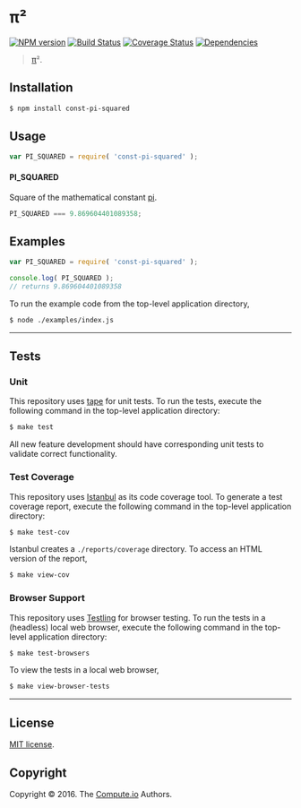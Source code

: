 π²
===
[![NPM version][npm-image]][npm-url] [![Build Status][build-image]][build-url] [![Coverage Status][coverage-image]][coverage-url] [![Dependencies][dependencies-image]][dependencies-url]

> [π][const-pi]².


## Installation

``` bash
$ npm install const-pi-squared
```


## Usage

``` javascript
var PI_SQUARED = require( 'const-pi-squared' );
```

#### PI_SQUARED

Square of the mathematical constant [pi][const-pi].

``` javascript
PI_SQUARED === 9.869604401089358;
```


## Examples

``` javascript
var PI_SQUARED = require( 'const-pi-squared' );

console.log( PI_SQUARED );
// returns 9.869604401089358
```

To run the example code from the top-level application directory,

``` bash
$ node ./examples/index.js
```


---
## Tests

### Unit

This repository uses [tape][tape] for unit tests. To run the tests, execute the following command in the top-level application directory:

``` bash
$ make test
```

All new feature development should have corresponding unit tests to validate correct functionality.


### Test Coverage

This repository uses [Istanbul][istanbul] as its code coverage tool. To generate a test coverage report, execute the following command in the top-level application directory:

``` bash
$ make test-cov
```

Istanbul creates a `./reports/coverage` directory. To access an HTML version of the report,

``` bash
$ make view-cov
```


### Browser Support

This repository uses [Testling][testling] for browser testing. To run the tests in a (headless) local web browser, execute the following command in the top-level application directory:

``` bash
$ make test-browsers
```

To view the tests in a local web browser,

``` bash
$ make view-browser-tests
```

<!-- [![browser support][browsers-image]][browsers-url] -->


---
## License

[MIT license](http://opensource.org/licenses/MIT).


## Copyright

Copyright &copy; 2016. The [Compute.io][compute-io] Authors.


[npm-image]: http://img.shields.io/npm/v/const-pi-squared.svg
[npm-url]: https://npmjs.org/package/const-pi-squared

[build-image]: http://img.shields.io/travis/const-io/pi-squared/master.svg
[build-url]: https://travis-ci.org/const-io/pi-squared

[coverage-image]: https://img.shields.io/codecov/c/github/const-io/pi-squared/master.svg
[coverage-url]: https://codecov.io/github/const-io/pi-squared?branch=master

[dependencies-image]: http://img.shields.io/david/const-io/pi-squared.svg
[dependencies-url]: https://david-dm.org/const-io/pi-squared

[dev-dependencies-image]: http://img.shields.io/david/dev/const-io/pi-squared.svg
[dev-dependencies-url]: https://david-dm.org/dev/const-io/pi-squared

[github-issues-image]: http://img.shields.io/github/issues/const-io/pi-squared.svg
[github-issues-url]: https://github.com/const-io/pi-squared/issues

[tape]: https://github.com/substack/tape
[istanbul]: https://github.com/gotwarlost/istanbul
[testling]: https://ci.testling.com

[compute-io]: https://github.com/compute-io/
[const-pi]: https://github.com/const-io/pi
